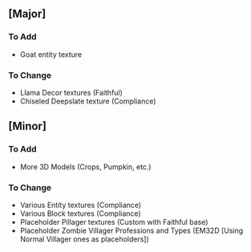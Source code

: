 ## [Major]
### To Add
- Goat entity texture

### To Change
- Llama Decor textures (Faithful)
- Chiseled Deepslate texture (Compliance)

## [Minor]
### To Add
- More 3D Models (Crops, Pumpkin, etc.)

### To Change
- Various Entity textures (Compliance)
- Various Block textures (Compliance)
- Placeholder Pillager textures (Custom with Faithful base)
- Placeholder Zombie Villager Professions and Types (EM32D [Using Normal Villager ones as placeholders])
